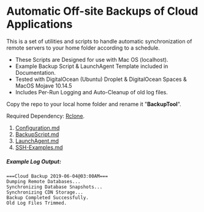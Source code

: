 # Automatic Off-site Backups of Cloud Applications 

This is a set of utilities and scripts to handle automatic 
synchronization of remote servers to your home folder according
to a schedule.

* These Scripts are Designed for use with Mac OS (localhost).
* Example Backup Script & LaunchAgent Template included in Documentation.
* Tested with DigitalOcean (Ubuntu) Droplet & DigitalOcean Spaces & MacOS Mojave 10.14.5
* Includes Per-Run Logging and Auto-Cleanup of old log files.

Copy the repo to your local home folder and rename it 
"**BackupTool**".

Required Dependency: [Rclone](https://rclone.org).

1) [Configuration.md](https://github.com/bayareawebpro/offsite-cloud-backups/blob/master/docs/1-Configuration.md)
2) [BackupScript.md](https://github.com/bayareawebpro/offsite-cloud-backups/blob/master/docs/2-BackupScript.md)
3) [LaunchAgent.md](https://github.com/bayareawebpro/offsite-cloud-backups/blob/master/docs/3-LaunchAgent.md)
4) [SSH-Examples.md](https://github.com/bayareawebpro/offsite-cloud-backups/blob/master/docs/4-SSH-Examples.md)

##### Example Log Output:
```
===Cloud Backup 2019-06-04@03:00AM===
Dumping Remote Databases...
Synchronizing Database Snapshots...
Synchronizing CDN Storage...
Backup Completed Successfully.
Old Log Files Trimmed.
```
